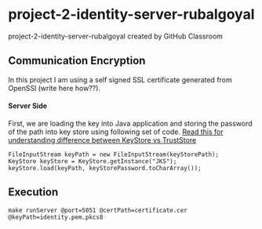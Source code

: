 # project-2-identity-server-rubalgoyal
project-2-identity-server-rubalgoyal created by GitHub Classroom


## Communication Encryption
In this project I am using a self signed SSL certificate generated from OpenSSl (write here how??). 
#### Server Side
First, we are loading the key into Java application and storing the password of the path into key store using following set of code. [Read this for understanding difference between KeyStore vs TrustStore](https://stackoverflow.com/questions/13997419/difference-between-keystore-and-keymanager-trustmanager)
```
FileInputStream keyPath = new FileInputStream(keyStorePath);
KeyStore keyStore = KeyStore.getInstance("JKS");
keyStore.load(keyPath, keyStorePassword.toCharArray());
```

## Execution
```
make runServer @port=5051 @certPath=certificate.cer @keyPath=identity.pem.pkcs8
```
